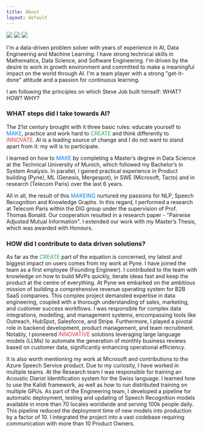 ```yaml
---
title: About
layout: default
---
```


<div class="row content-row">
<div class="col-12 col-sm-4">
    <img src="{{ site.baseurl }}/images/bio.jpg">
    <img src="{{ site.baseurl }}/images/bio.jpg">
    <img src="{{ site.baseurl }}/images/bio.jpg">
</div>
<div class="col-12 col-sm-8">
    <p>I'm a data-driven problem solver with years of experience in AI, Data Engineering and Machine Learning. 
    I have strong technical skills in Mathematics, Data Science, and Software Engineering. 
    I'm driven by the desire to work in growth environment and committed to make a meaningful impact on the world through AI. 
    I'm a team player with a strong "get-it-done" attitude and a passion for continuous learning.


<div>
    <p>I am following the principles on which Steve Job built himself: WHAT? HOW? WHY?</p>
    <h3>WHAT steps did I take towards AI?</h3>
    <p>The 21st century brought with it three basic rules: educate yourself to <span style="color: #007BFF;">MAKE</span>, practice and work hard to <span style="color: #28A745;">CREATE</span> and think differently to <span style="color: #DC3545;">INNOVATE</span>. AI is a leading source of change and I do not want to stand apart from it: my will is to participate.</p>
    <p>I learned on how to <span style="color: #007BFF;">MAKE</span> by completing a Master’s degree in Data Science at the Technical University of Munich, which followed my Bachelor’s in System Analysis. In parallel, I gained practical experience in Product building (Pyne), ML (Genesis, Mergespot), in SWE (Microsoft, Tacto) and in research (Telecom Paris) over the last 6 years.</p>
    <p>All in all, the result of this <span style="color: #007BFF;">MAKEING</span> nurtured my passions for NLP, Speech Recognition and Knowledge Graphs. In this regard, I performed a research at Telecom Paris within the DIG group under the supervision of Prof. Thomas Bonald. Our cooperation resulted in a research paper - "Pairwise Adjusted Mutual Information". I extended our work with my Master’s Thesis, which was awarded with Honours.</p>
    <h3>HOW did I contribute to data driven solutions?</h3>
    <p>As far as the <span style="color: #28A745;">CREATE</span> part of the equation is concerned, my latest and biggest impact on users comes from my work at Pyne. I have joined the team as a first employee (Founding Engineer). I contributed to the team with knowledge on how to build MVPs quickly, iterate ideas fast and keep the product at the centre of everything. At Pyne we embarked on the ambitious mission of building a comprehensive revenue operating system for B2B SaaS companies. This complex project demanded expertise in data engineering, coupled with a thorough understanding of sales, marketing, and customer success workflows. I was responsible for complex data integrations, modelling, and management systems, encompassing tools like Outreach, HubSpot, Salesforce, and Stripe. Furthermore, I played a pivotal role in backend development, product management, and team recruitment. Notably, I pioneered <span style="color: #DC3545;">INNOVATIVE</span> solutions leveraging large language models (LLMs) to automate the generation of monthly business reviews based on customer data, significantly enhancing operational efficiency.</p>
    <p>It is also worth mentioning my work at Microsoft and contributions to the Azure Speech Service product. Due to my curiosity, I have worked in multiple teams. At the Research team I was responsible for training an Acoustic Diarist Identification system for the Swiss language. I learned how to use the Kalidi framework, as well as how to run distributed training on multiple GPUs. As part of the Engineering team, I developed a pipeline for automatic deployment, testing and updating of Speech Recognition models available in more than 70 locales worldwide and serving 100k people daily. This pipeline reduced the deployment time of new models into production by a factor of 10. I integrated the project into a vast codebase requiring communication with more than 10 Product Owners.</p>
</div>

